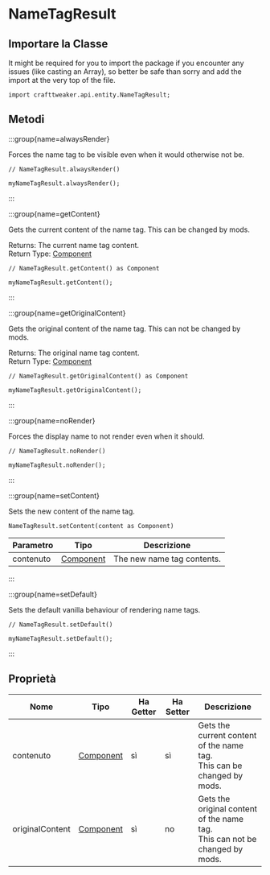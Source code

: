 # NameTagResult

## Importare la Classe

It might be required for you to import the package if you encounter any issues (like casting an Array), so better be safe than sorry and add the import at the very top of the file.
```zenscript
import crafttweaker.api.entity.NameTagResult;
```


## Metodi

:::group{name=alwaysRender}

Forces the name tag to be visible even when it would otherwise not be.

```zenscript
// NameTagResult.alwaysRender()

myNameTagResult.alwaysRender();
```

:::

:::group{name=getContent}

Gets the current content of the name tag. This can be changed by mods.

Returns: The current name tag content.  
Return Type: [Component](/vanilla/api/text/Component)

```zenscript
// NameTagResult.getContent() as Component

myNameTagResult.getContent();
```

:::

:::group{name=getOriginalContent}

Gets the original content of the name tag. This can not be changed by mods.

Returns: The original name tag content.  
Return Type: [Component](/vanilla/api/text/Component)

```zenscript
// NameTagResult.getOriginalContent() as Component

myNameTagResult.getOriginalContent();
```

:::

:::group{name=noRender}

Forces the display name to not render even when it should.

```zenscript
// NameTagResult.noRender()

myNameTagResult.noRender();
```

:::

:::group{name=setContent}

Sets the new content of the name tag.

```zenscript
NameTagResult.setContent(content as Component)
```

| Parametro | Tipo                                     | Descrizione                |
| --------- | ---------------------------------------- | -------------------------- |
| contenuto | [Component](/vanilla/api/text/Component) | The new name tag contents. |


:::

:::group{name=setDefault}

Sets the default vanilla behaviour of rendering name tags.

```zenscript
// NameTagResult.setDefault()

myNameTagResult.setDefault();
```

:::


## Proprietà

| Nome            | Tipo                                     | Ha Getter | Ha Setter | Descrizione                                                                               |
| --------------- | ---------------------------------------- | --------- | --------- | ----------------------------------------------------------------------------------------- |
| contenuto       | [Component](/vanilla/api/text/Component) | sì        | sì        | Gets the current content of the name tag. <br />  This can be changed by mods.      |
| originalContent | [Component](/vanilla/api/text/Component) | sì        | no        | Gets the original content of the name tag. <br />  This can not be changed by mods. |

